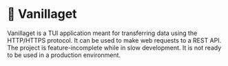 ﻿# 🍦 Vanillaget
Vanillaget is a TUI application meant for transferring data using the HTTP/HTTPS protocol.
It can be used to make web requests to a REST API. The project is feature-incomplete while in slow development. It is not ready to be used in
a production environment.